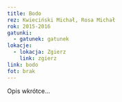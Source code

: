 ```yaml
---
title: Bodo
rez: Kwieciński Michał, Rosa Michał
rok: 2015-2016
gatunki: 
  - gatunek: gatunek
lokacje:
  - lokacja: Zgierz
    link: zgierz
link: bodo
fot: brak
---
```

Opis wkrótce…